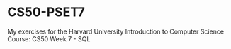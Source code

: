 # CS50-PSET7

My exercises for the Harvard University Introduction to Computer Science Course: CS50 Week 7 - SQL
